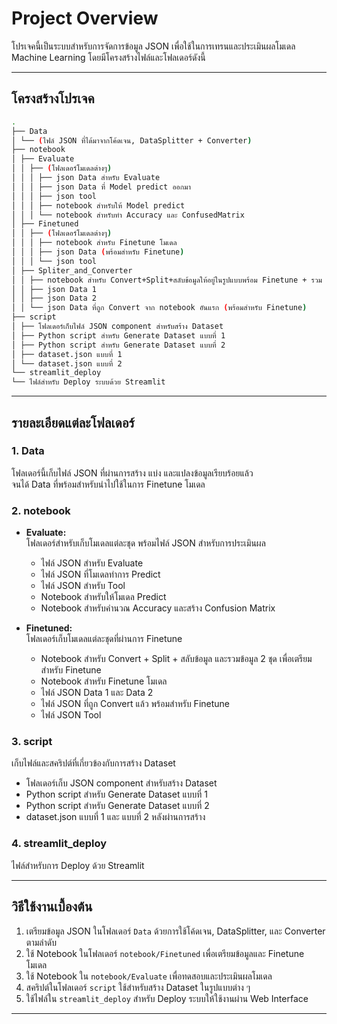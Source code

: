 # Project Overview

โปรเจคนี้เป็นระบบสำหรับการจัดการข้อมูล JSON เพื่อใช้ในการเทรนและประเมินผลโมเดล Machine Learning โดยมีโครงสร้างไฟล์และโฟลเดอร์ดังนี้

---

## โครงสร้างโปรเจค

```bash
.
├── Data
│ └── (ไฟล์ JSON ที่ได้มาจากโค้ดเจน, DataSplitter + Converter)
├── notebook
│ ├── Evaluate
│ │ ├── (โฟลเดอร์โมเดลต่างๆ)
│ │ │ ├── json Data สำหรับ Evaluate
│ │ │ ├── json Data ที่ Model predict ออกมา
│ │ │ ├── json tool
│ │ │ ├── notebook สำหรับให้ Model predict
│ │ │ └── notebook สำหรับทำ Accuracy และ ConfusedMatrix
│ ├── Finetuned
│ │ ├── (โฟลเดอร์โมเดลต่างๆ)
│ │ │ ├── notebook สำหรับ Finetune โมเดล
│ │ │ ├── json Data (พร้อมสำหรับ Finetune)
│ │ │ └── json tool
│ ├── Spliter_and_Converter
│ │ ├── notebook สำหรับ Convert+Split+สลับข้อมูลให้อยู่ในรูปแบบพร้อม Finetune + รวม Data 2 ชุด
│ │ ├── json Data 1
│ │ ├── json Data 2
│ │ └── json Data ที่ถูก Convert จาก notebook อันแรก (พร้อมสำหรับ Finetune)
├── script
│ ├── โฟลเดอร์เก็บไฟล์ JSON component สำหรับสร้าง Dataset
│ ├── Python script สำหรับ Generate Dataset แบบที่ 1
│ ├── Python script สำหรับ Generate Dataset แบบที่ 2
│ ├── dataset.json แบบที่ 1
│ └── dataset.json แบบที่ 2
└── streamlit_deploy
└── ไฟล์สำหรับ Deploy ระบบด้วย Streamlit
```

---

## รายละเอียดแต่ละโฟลเดอร์

### 1. Data
โฟลเดอร์นี้เก็บไฟล์ JSON ที่ผ่านการสร้าง แบ่ง และแปลงข้อมูลเรียบร้อยแล้ว  
จนได้ Data ที่พร้อมสำหรับนำไปใช้ในการ Finetune โมเดล

### 2. notebook

- **Evaluate:**  
  โฟลเดอร์สำหรับเก็บโมเดลแต่ละชุด พร้อมไฟล์ JSON สำหรับการประเมินผล  
  - ไฟล์ JSON สำหรับ Evaluate  
  - ไฟล์ JSON ที่โมเดลทำการ Predict  
  - ไฟล์ JSON สำหรับ Tool  
  - Notebook สำหรับให้โมเดล Predict  
  - Notebook สำหรับคำนวณ Accuracy และสร้าง Confusion Matrix

- **Finetuned:**  
  โฟลเดอร์เก็บโมเดลแต่ละชุดที่ผ่านการ Finetune  
  - Notebook สำหรับ Convert + Split + สลับข้อมูล และรวมข้อมูล 2 ชุด เพื่อเตรียมสำหรับ Finetune  
  - Notebook สำหรับ Finetune โมเดล  
  - ไฟล์ JSON Data 1 และ Data 2  
  - ไฟล์ JSON ที่ถูก Convert แล้ว พร้อมสำหรับ Finetune  
  - ไฟล์ JSON Tool

### 3. script

เก็บไฟล์และสคริปต์ที่เกี่ยวข้องกับการสร้าง Dataset  
- โฟลเดอร์เก็บ JSON component สำหรับสร้าง Dataset  
- Python script สำหรับ Generate Dataset แบบที่ 1  
- Python script สำหรับ Generate Dataset แบบที่ 2  
- dataset.json แบบที่ 1 และ แบบที่ 2 หลังผ่านการสร้าง

### 4. streamlit_deploy

ไฟล์สำหรับการ Deploy ด้วย Streamlit

---

## วิธีใช้งานเบื้องต้น

1. เตรียมข้อมูล JSON ในโฟลเดอร์ `Data` ด้วยการใช้โค้ดเจน, DataSplitter, และ Converter ตามลำดับ  
2. ใช้ Notebook ในโฟลเดอร์ `notebook/Finetuned` เพื่อเตรียมข้อมูลและ Finetune โมเดล  
3. ใช้ Notebook ใน `notebook/Evaluate` เพื่อทดสอบและประเมินผลโมเดล  
4. สคริปต์ในโฟลเดอร์ `script` ใช้สำหรับสร้าง Dataset ในรูปแบบต่าง ๆ  
5. ใช้ไฟล์ใน `streamlit_deploy` สำหรับ Deploy ระบบให้ใช้งานผ่าน Web Interface

---
